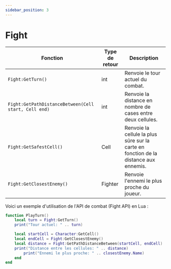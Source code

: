 ```yaml
---
sidebar_position: 3
---
```


# Fight


| Fonction | Type de retour | Description |
| --- | --- | --- |
| `Fight:GetTurn()` | int | Renvoie le tour actuel du combat. |
| `Fight:GetPathDistanceBetween(Cell start, Cell end)` | int | Renvoie la distance en nombre de cases entre deux cellules. |
| `Fight:GetSafestCell()` | Cell | Renvoie la cellule la plus sûre sur la carte en fonction de la distance aux ennemis. |
| `Fight:GetClosestEnemy()` | Fighter | Renvoie l'ennemi le plus proche du joueur. |



Voici un exemple d'utilisation de l'API de combat (Fight API) en Lua :

```lua
function PlayTurn()
    local turn = Fight:GetTurn()
    print("Tour actuel: " .. turn)

    local startCell = Character:GetCell()
    local endCell = Fight:GetClosestEnemy()
    local distance = Fight:GetPathDistanceBetween(startCell, endCell)
    print("Distance entre les cellules: " .. distance)
        print("Ennemi le plus proche: " .. closestEnemy.Name)
    end
end
```
